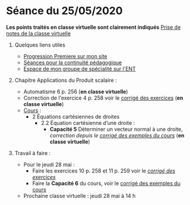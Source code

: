 # Séance du 25/05/2020

__Les points traités en classe virtuelle sont clairement indiqués__
[Prise de notes de la classe virtuelle](notes/2020-05-25-Note-10-01.pdf)

1. Quelques liens utiles 
   * [Progression Premiere sur mon site](http://www.frederic-junier.org/Premiere2020/Progression/Premiere_2020.html)
   * [Séances pour la continuité pédagogique](https://frederic-junier.github.io/Premiere/)
   * [Espace de mon groupe de spécialité sur l'ENT](https://le-parc.ent.auvergnerhonealpes.fr/classes/premiere-specialite-maths/groupejunier/)


2. Chapitre Applications du Produit scalaire :
   * Automatisme 6  p. 256  (__en classe virtuelle__)
   * Correction de l'exercice 4  p. 258 voir le [corrigé des exercices](../ApplicationsProduitScalaire/Exos/Corrige-Exos-ApplicationsProduitScalaire-2019.pdf )  (__en classe virtuelle__)
   * [Cours](https://frederic-junier.org/Premiere2020/Cours/PremiereCoursApplicationsProduitScalaire2019V1-prof-Web.pdf)  :
     * 2 Équations cartésiennes de droites
       * 2.2 Équation cartésienne d’une droite :
         * __Capacité 5__  Déterminer un vecteur normal à une droite, _correction depuis le [corrigé des exemples du cours](../ApplicationsProduitScalaire/Cours/Corrige-ApplicationsProduitScalaire-2019.pdf)_  (__en classe virtuelle__)
        

3. Travail à faire :
   * Pour le jeudi  28 mai : 
     * Faire les exercices 10 p. 258 et 11 p. 259   voir le _[corrigé des exercices](../ApplicationsProduitScalaire/Exos/Corrige-Exos-ApplicationsProduitScalaire-2019.pdf )_  
     * Faire la  __Capacité 6__ du cours, voir le   [corrigé des exemples du cours](../ApplicationsProduitScalaire/Cours/Corrige-ApplicationsProduitScalaire-2019.pdf)
   * Prochaine classe virtuelle : jeudi 28 mai à 14 h